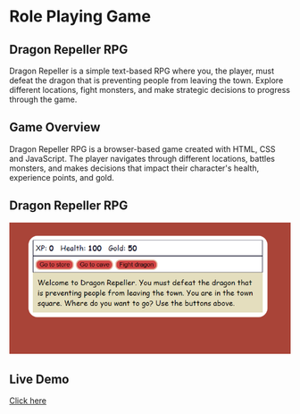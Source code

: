 # Role Playing Game
## Dragon Repeller RPG

Dragon Repeller is a simple text-based RPG where you, the player, must defeat the dragon that is preventing people from leaving the town. Explore different locations, fight monsters, and make strategic decisions to progress through the game.

## Game Overview

Dragon Repeller RPG is a browser-based game created with HTML, CSS and JavaScript. The player navigates through different locations, battles monsters, and makes decisions that impact their character's health, experience points, and gold.

## Dragon Repeller RPG

![Screenshot 2024-01-14 000943.png](<Screenshot 2024-01-14 000943.png>)

## Live Demo
[Click here](https://tracyk10.github.io/role-playing-game/)
